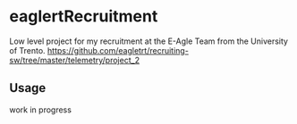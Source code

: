 # eaglertRecruitment
Low level project for my recruitment at the E-Agle Team from the University of Trento.
https://github.com/eagletrt/recruiting-sw/tree/master/telemetry/project_2

## Usage
work in progress

